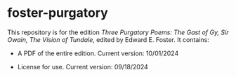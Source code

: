 # foster-purgatory

This repository is for the edition _Three Purgatory Poems: The Gast of Gy, Sir Owain, The Vision of Tundale_, edited by Edward E. Foster. It contains:

- A PDF of the entire edition. Current version: 10/01/2024

- License for use. Current version: 09/18/2024
